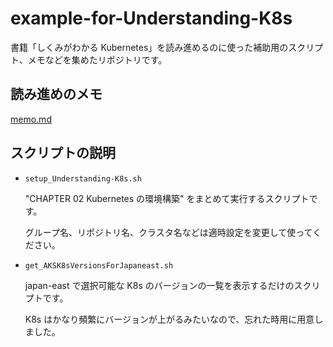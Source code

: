 # example-for-Understanding-K8s

書籍「しくみがわかる Kubernetes」を読み進めるのに使った補助用のスクリプト、メモなどを集めたリポジトリです。

## 読み進めのメモ

[memo.md](memo.md)

## スクリプトの説明

* `setup_Understanding-K8s.sh`

    "CHAPTER 02 Kubernetes の環境構築" をまとめて実行するスクリプトです。

    グループ名、リポジトリ名、クラスタ名などは適時設定を変更して使ってください。

* `get_AKSK8sVersionsForJapaneast.sh`

    japan-east で選択可能な K8s のバージョンの一覧を表示するだけのスクリプトです。

    K8s はかなり頻繁にバージョンが上がるみたいなので、忘れた時用に用意しました。
